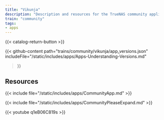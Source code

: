 ```yaml
---
title: "Vikunja"
description: "Description and resources for the TrueNAS community application called Vikunja."
train: "community"
tags:
- apps
---
```


{{< catalog-return-button >}}

{{< github-content 
    path="trains/community/vikunja/app_versions.json"
	includeFile="/static/includes/apps/Apps-Understanding-Versions.md"
>}}

## Resources

{{< include file="/static/includes/apps/CommunityApp.md" >}}

{{< include file="/static/includes/apps/CommunityPleaseExpand.md" >}}

<div class="docs-sections">


{{< youtube q1eB06C819s >}}



</div>

